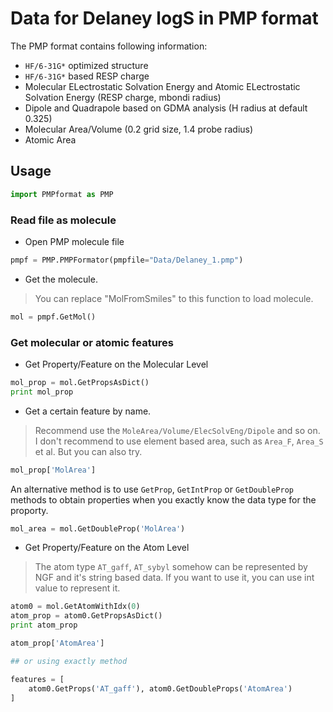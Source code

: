 # Data for Delaney logS in PMP format

The PMP format contains following information:

- `HF/6-31G*` optimized structure
- `HF/6-31G*` based RESP charge
- Molecular ELectrostatic Solvation Energy and Atomic ELectrostatic Solvation Energy (RESP charge, mbondi radius)
- Dipole and Quadrapole based on GDMA analysis (H radius at default 0.325)
- Molecular Area/Volume (0.2 grid size, 1.4 probe radius)
- Atomic Area

## Usage

```python
import PMPformat as PMP
```

### Read file as molecule

- Open PMP molecule file
```python
pmpf = PMP.PMPFormator(pmpfile="Data/Delaney_1.pmp")
```

- Get the molecule.  
> You can replace "MolFromSmiles" to this function to load molecule.

```python
mol = pmpf.GetMol()
```
### Get molecular or atomic features
- Get Property/Feature on the Molecular Level

```python
mol_prop = mol.GetPropsAsDict()
print mol_prop
```

-  Get a certain feature by name.   
> Recommend use the `MoleArea/Volume/ElecSolvEng/Dipole` and so on.  
> I don't recommend to use element based area, such as `Area_F`, `Area_S` et al. But you can also try.

```python
mol_prop['MolArea']
```

An alternative method is to use `GetProp`, `GetIntProp` or `GetDoubleProp` methods to obtain properties when you exactly know the data type for the proporty.

```python
mol_area = mol.GetDoubleProp('MolArea')
```

- Get Property/Feature on the Atom Level
> The atom type `AT_gaff`, `AT_sybyl` somehow can be represented by NGF and it's string based data. If you want to use it, you can use int value to represent it.

```python
atom0 = mol.GetAtomWithIdx(0)
atom_prop = atom0.GetPropsAsDict()
print atom_prop

atom_prop['AtomArea']

## or using exactly method

features = [
    atom0.GetProps('AT_gaff'), atom0.GetDoubleProps('AtomArea')
]

```




